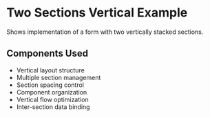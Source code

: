 # Two Sections Vertical Example

Shows implementation of a form with two vertically stacked sections.

## Components Used
- Vertical layout structure
- Multiple section management
- Section spacing control
- Component organization
- Vertical flow optimization
- Inter-section data binding 